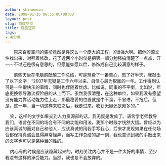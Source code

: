 ```yaml
---
author: shinemoon
date: 2008-01-16 06:36:00+00:00
layout: post
slug: 百度空间
title: 百度空间
tags:
- 未分类
---
```


        原来百度空间的装扮竟然是件这么一个庞大的工程，X很强大啊。把他的源文件找出来，对照着修改，花了近两个小时仅是把第一部分勉强搞清楚了一点点，汗~~~不过还是很有意思的，但愿能如愿以偿，修饰成自己比较满意的样子。            
  
        前些天坐在电脑前酝酿工作总结，可是煞费了一番苦心，憋了好半天，我敲出了以下文字：“2007年无疑是工作六年以来，自信心最为膨胀的一年。工作得到认可是一件很快乐的事情，同时也伴随着忧虑。比如说，同事的不平衡，比如说，年底更换领导激流探险般的从上而下。虽然我很清楚，在这种单位，如果我没有愿望没有能力靠活动能力往上走，那最稳妥的位置就是中不溜，不冒进，不拖后。但是，这一年，当一切这样来临之后，我走过来，收获无疑还是颇多的。”  
  
     笑，这样的文字如果交到人力资源部的话，我无疑是发疯了。语言学老师教导我们，语言在不同的场合有不同的功能和用法，我那个时候才恍然大悟。曾经以为应该真诚的面对自己和他人，应该真诚的用我手写我心，后来才发现如果在任何场合都保持真诚会显得异常怪异，而写工作总结的那一刻，我也意识到我的手敲出来的文字也可以是某种目的性的。  
  
     内心有的时候是应该隐藏起来的，时刻关注内心并不是一件太好的事情，至少我没有这样的承受能力。当然，我也是不会放弃的。  


